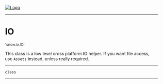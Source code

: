 
[![Logo](../../../images/logo.png)](../../../api/index.html)

---



<h1>IO</h1>
<small>`snow.io.IO`</small>

This class is a low level cross platform IO helper.
    If you want file access, use `Assets` instead, unless really required.

---

`class`

---

&nbsp;
&nbsp;

